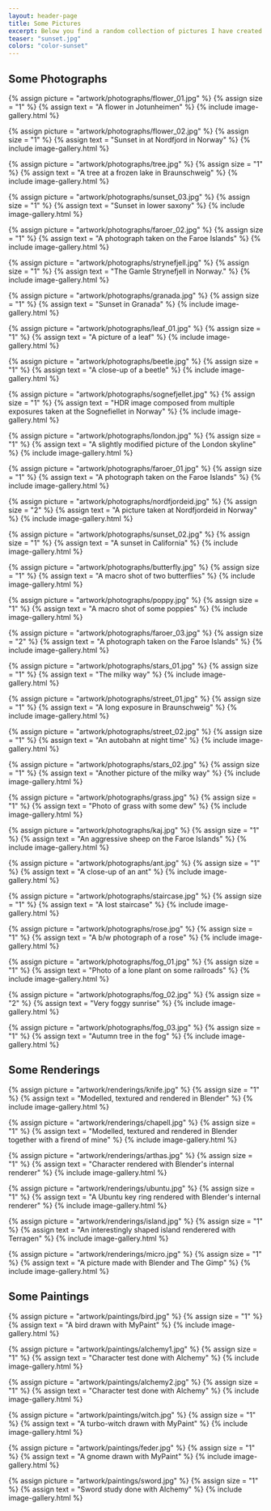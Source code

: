 ```yaml
---
layout: header-page
title: Some Pictures
excerpt: Below you find a random collection of pictures I have created. Some of them are photographs, some are rendered with 3D software and some are drawn by hand.
teaser: "sunset.jpg"
colors: "color-sunset"
---
```


## Some Photographs

<div class="grid">
  <div class="grid-sizer"></div>
  <div class="gutter-sizer"></div>

  {% assign picture = "artwork/photographs/flower_01.jpg" %}
  {% assign size = "1" %}
  {% assign text = "A flower in Jotunheimen" %}
  {% include image-gallery.html %}

  {% assign picture = "artwork/photographs/flower_02.jpg" %}
  {% assign size = "1" %}
  {% assign text = "Sunset in at Nordfjord in Norway" %}
  {% include image-gallery.html %}

  {% assign picture = "artwork/photographs/tree.jpg" %}
  {% assign size = "1" %}
  {% assign text = "A tree at a frozen lake in Braunschweig" %}
  {% include image-gallery.html %}

  {% assign picture = "artwork/photographs/sunset_03.jpg" %}
  {% assign size = "1" %}
  {% assign text = "Sunset in lower saxony" %}
  {% include image-gallery.html %}

  {% assign picture = "artwork/photographs/faroer_02.jpg" %}
  {% assign size = "1" %}
  {% assign text = "A photograph taken on the Faroe Islands" %}
  {% include image-gallery.html %}

  {% assign picture = "artwork/photographs/strynefjell.jpg" %}
  {% assign size = "1" %}
  {% assign text = "The Gamle Strynefjell in Norway." %}
  {% include image-gallery.html %}

  {% assign picture = "artwork/photographs/granada.jpg" %}
  {% assign size = "1" %}
  {% assign text = "Sunset in Granada" %}
  {% include image-gallery.html %}

  {% assign picture = "artwork/photographs/leaf_01.jpg" %}
  {% assign size = "1" %}
  {% assign text = "A picture of a leaf" %}
  {% include image-gallery.html %}

  {% assign picture = "artwork/photographs/beetle.jpg" %}
  {% assign size = "1" %}
  {% assign text = "A close-up of a beetle" %}
  {% include image-gallery.html %}

  {% assign picture = "artwork/photographs/sognefjellet.jpg" %}
  {% assign size = "1" %}
  {% assign text = "HDR image composed from multiple exposures taken at the Sognefiellet in Norway" %}
  {% include image-gallery.html %}
      
  {% assign picture = "artwork/photographs/london.jpg" %}
  {% assign size = "1" %}
  {% assign text = "A slightly modified picture of the London skyline" %}
  {% include image-gallery.html %}

  {% assign picture = "artwork/photographs/faroer_01.jpg" %}
  {% assign size = "1" %}
  {% assign text = "A photograph taken on the Faroe Islands" %}
  {% include image-gallery.html %}

  {% assign picture = "artwork/photographs/nordfjordeid.jpg" %}
  {% assign size = "2" %}
  {% assign text = "A picture taken at Nordfjordeid in Norway" %}
  {% include image-gallery.html %}

  {% assign picture = "artwork/photographs/sunset_02.jpg" %}
  {% assign size = "1" %}
  {% assign text = "A sunset in California" %}
  {% include image-gallery.html %}

  {% assign picture = "artwork/photographs/butterfly.jpg" %}
  {% assign size = "1" %}
  {% assign text = "A macro shot of two butterflies" %}
  {% include image-gallery.html %}

  {% assign picture = "artwork/photographs/poppy.jpg" %}
  {% assign size = "1" %}
  {% assign text = "A macro shot of some poppies" %}
  {% include image-gallery.html %}

  {% assign picture = "artwork/photographs/faroer_03.jpg" %}
  {% assign size = "2" %}
  {% assign text = "A photograph taken on the Faroe Islands" %}
  {% include image-gallery.html %}

  {% assign picture = "artwork/photographs/stars_01.jpg" %}
  {% assign size = "1" %}
  {% assign text = "The milky way" %}
  {% include image-gallery.html %}

  {% assign picture = "artwork/photographs/street_01.jpg" %}
  {% assign size = "1" %}
  {% assign text = "A long exposure in Braunschweig" %}
  {% include image-gallery.html %}

  {% assign picture = "artwork/photographs/street_02.jpg" %}
  {% assign size = "1" %}
  {% assign text = "An autobahn at night time" %}
  {% include image-gallery.html %}

  {% assign picture = "artwork/photographs/stars_02.jpg" %}
  {% assign size = "1" %}
  {% assign text = "Another picture of the milky way" %}
  {% include image-gallery.html %}

  {% assign picture = "artwork/photographs/grass.jpg" %}
  {% assign size = "1" %}
  {% assign text = "Photo of grass with some dew" %}
  {% include image-gallery.html %}

  {% assign picture = "artwork/photographs/kaj.jpg" %}
  {% assign size = "1" %}
  {% assign text = "An aggressive sheep on the Faroe Islands" %}
  {% include image-gallery.html %}

  {% assign picture = "artwork/photographs/ant.jpg" %}
  {% assign size = "1" %}
  {% assign text = "A close-up of an ant" %}
  {% include image-gallery.html %}

  {% assign picture = "artwork/photographs/staircase.jpg" %}
  {% assign size = "1" %}
  {% assign text = "A lost staircase" %}
  {% include image-gallery.html %}


  {% assign picture = "artwork/photographs/rose.jpg" %}
  {% assign size = "1" %}
  {% assign text = "A b/w photograph of a rose" %}
  {% include image-gallery.html %}  


  {% assign picture = "artwork/photographs/fog_01.jpg" %}
  {% assign size = "1" %}
  {% assign text = "Photo of a lone plant on some railroads" %}
  {% include image-gallery.html %}

  {% assign picture = "artwork/photographs/fog_02.jpg" %}
  {% assign size = "2" %}
  {% assign text = "Very foggy sunrise" %}
  {% include image-gallery.html %}

  {% assign picture = "artwork/photographs/fog_03.jpg" %}
  {% assign size = "1" %}
  {% assign text = "Autumn tree in the fog" %}
  {% include image-gallery.html %}
</div>

## Some Renderings

<div class="grid">
  <div class="grid-sizer"></div>
  <div class="gutter-sizer"></div>

  {% assign picture = "artwork/renderings/knife.jpg" %}
  {% assign size = "1" %}
  {% assign text = "Modelled, textured and rendered in Blender" %}
  {% include image-gallery.html %}

  {% assign picture = "artwork/renderings/chapell.jpg" %}
  {% assign size = "1" %}
  {% assign text = "Modelled, textured and rendered in Blender together with a firend of mine" %}
  {% include image-gallery.html %}

  {% assign picture = "artwork/renderings/arthas.jpg" %}
  {% assign size = "1" %}
  {% assign text = "Character rendered with Blender's internal renderer" %}
  {% include image-gallery.html %}

  {% assign picture = "artwork/renderings/ubuntu.jpg" %}
  {% assign size = "1" %}
  {% assign text = "A Ubuntu key ring rendered with Blender's internal renderer" %}
  {% include image-gallery.html %}
  
  {% assign picture = "artwork/renderings/island.jpg" %}
  {% assign size = "1" %}
  {% assign text = "An interestingly shaped island renderered with Terragen" %}
  {% include image-gallery.html %}
  
  {% assign picture = "artwork/renderings/micro.jpg" %}
  {% assign size = "1" %}
  {% assign text = "A picture made with Blender and The Gimp" %}
  {% include image-gallery.html %}
</div>

## Some Paintings

<div class="grid">
  <div class="grid-sizer"></div>
  <div class="gutter-sizer"></div>

  {% assign picture = "artwork/paintings/bird.jpg" %}
  {% assign size = "1" %}
  {% assign text = "A bird drawn with MyPaint" %}
  {% include image-gallery.html %}

  {% assign picture = "artwork/paintings/alchemy1.jpg" %}
  {% assign size = "1" %}
  {% assign text = "Character test done with Alchemy" %}
  {% include image-gallery.html %}

  {% assign picture = "artwork/paintings/alchemy2.jpg" %}
  {% assign size = "1" %}
  {% assign text = "Character test done with Alchemy" %}
  {% include image-gallery.html %}

  {% assign picture = "artwork/paintings/witch.jpg" %}
  {% assign size = "1" %}
  {% assign text = "A turbo-witch drawn with MyPaint" %}
  {% include image-gallery.html %}

  {% assign picture = "artwork/paintings/feder.jpg" %}
  {% assign size = "1" %}
  {% assign text = "A gnome drawn with MyPaint" %}
  {% include image-gallery.html %}

  {% assign picture = "artwork/paintings/sword.jpg" %}
  {% assign size = "1" %}
  {% assign text = "Sword study done with Alchemy" %}
  {% include image-gallery.html %}
</div>
